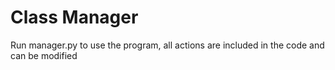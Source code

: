 # Class Manager
Run manager.py to use the program, all actions are included in the code and can be modified
